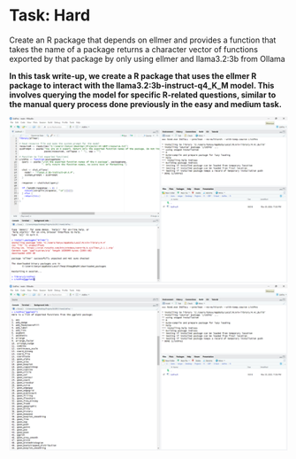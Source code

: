 # Task: Hard

Create an R package that depends on ellmer and provides a function that takes the name of a package returns a character vector of functions exported by that package by only using ellmer and llama3.2:3b from Ollama

**In this task write-up, we create a R package that uses the ellmer R package to interact with the llama3.2:3b-instruct-q4_K_M model. This involves querying the model for specific R-related questions, similar to the manual query process done previously in the easy and medium task.**


![](../_res/hard1.png)
![](../_res/hard2.png)